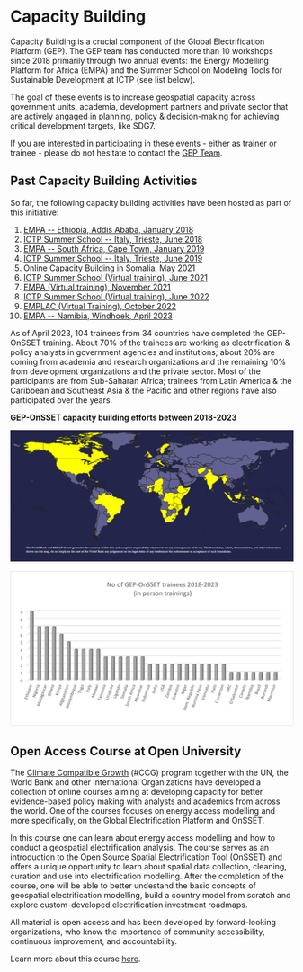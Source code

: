 # Capacity Building

Capacity Building is a crucial component of the Global Electrification Platform (GEP). The GEP team has conducted more than 10 workshops since 2018 primarily through two annual events: the Energy Modelling Platform for Africa (EMPA) and the Summer School on Modeling Tools for Sustainable Development at ICTP (see list below). 

The goal of these events is to increase geospatial capacity across government units, academia, development partners and private sector that are actively angaged in planning, policy & decision-making for achieving critical development targets, like SDG7.

 If you are interested in participating in these events - either as trainer or trainee - please do not hesitate to contact the [GEP Team](https://gep-user-guide.readthedocs.io/en/latest/Contact.html). 

## Past Capacity Building Activities
So far, the following capacity building activities have been hosted as part of this initiative: 
1. [EMPA -- Ethiopia, Addis Ababa, January 2018](http://www.energymodellingplatform.org/emp-a-2018.html)
2. [ICTP Summer School -- Italy, Trieste, June 2018](https://global-electrification-platform.github.io/User_Guide/user-manual/source/PDFs/Summary_SDSS_Trieste2019_public_version.pdf)  
3. [EMPA -- South Africa, Cape Town, January 2019](http://www.energymodellingplatform.org/emp-a-2019.html)  
4. [ICTP Summer School -- Italy, Trieste, June 2019](https://global-electrification-platform.github.io/User_Guide/user-manual/source/PDFs/Summary_SDSS_Trieste2019_public_version.pdf)  
5. Online Capacity Building in Somalia, May 2021
6. [ICTP Summer School (Virtual training), June 2021](http://indico.ictp.it/event/9549/)
7. [EMPA (Virtual training), November 2021](http://www.energymodellingplatform.org/emp-a-2021.html)  
8. [ICTP Summer School (Virtual training), June 2022](https://indico.ictp.it/event/9879/)
9. [EMPLAC (Virtual Training), October 2022](https://climatecompatiblegrowth.com/wp-content/uploads/2023-EMP-LAC-concept-note-english.pdf)
10. [EMPA -- Namibia, Windhoek, April 2023](https://climatecompatiblegrowth.com/wp-content/uploads/EMP-A-2023-Concept-Note.pdf)

As of April 2023, 104 trainees from 34 countries have completed the GEP-OnSSET training. About 70% of the trainees are working as electrification & policy analysts in government agencies and institutions; about 20% are coming from academia and research organizations and the remaining 10% from development organizations and the private sector. Most of the participants are from Sub-Saharan Africa; trainees from Latin America & the Caribbean and Southeast Asia & the Pacific and other regions have also participated over the years.

**GEP-OnSSET capacity building efforts between 2018-2023**

![](images/GEP_Cap_Building_Map_May2023.png)

![](images/Participant_Country_Frequency.png)

## Open Access Course at Open University

The [Climate Compatible Growth](https://climatecompatiblegrowth.com/) (#CCG) program together with the UN, the World Bank and other International Organizations have developed a collection of online courses aiming at developing capacity for better evidence-based policy making with analysts and academics from across the world. One of the courses focuses on energy access modelling and more specifically, on the Global Electrification Platform and OnSSET. 

In this course one can learn about energy access modelling and how to conduct a geospatial electrification analysis. The course serves as an introduction to the Open Source Spatial Electrification Tool (OnSSET) and offers a unique opportunity to learn about spatial data collection, cleaning, curation and use into electrification modelling. After the completion of the course, one will be able to better undestand the basic concepts of geospatial electrification modelling, build a country model from scratch and explore custom-developed electrification investment roadmaps.

All material is open access and has been developed by forward-looking organizations, who know the importance of community accessibility, continuous improvement, and accountability.

Learn more about this course [here](https://www.open.edu/openlearncreate/course/index.php?categoryid=896).